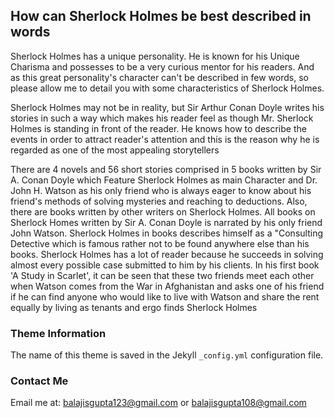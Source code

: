 ## How can Sherlock Holmes be best described in words
Sherlock Holmes has a unique personality. He is known for his Unique Charisma and possesses to be a very curious mentor for his readers. And as this great personality's character can't be described in few words, so please allow me to detail you with some characteristics of Sherlock Holmes.

Sherlock Holmes may not be in reality, but Sir Arthur Conan Doyle writes his stories in such a way which makes his reader feel as though Mr. Sherlock Holmes is standing in front of the reader. He knows how to describe the events in order to attract reader's attention and this is the reason why he is regarded as one of the most appealing storytellers

There are 4 novels and 56 short stories comprised in 5 books written by Sir A. Conan Doyle which Feature Sherlock Holmes as main Character and Dr. John H. Watson as his only friend who is always eager to know about his friend's methods of solving mysteries and reaching to deductions. Also, there are books written by other writers on Sherlock Holmes. All books on Sherlock Homes written by Sir A. Conan Doyle is narrated by his only friend John Watson. Sherlock Holmes in books describes himself as a "Consulting Detective which is famous rather not to be found anywhere else than his books. Sherlock Holmes has a lot of reader because he succeeds in solving almost every possible case submitted to him by his clients. In his first book 'A Study in Scarlet', it can be seen that these two friends meet each other when Watson comes from the War in Afghanistan and asks one of his friend if he can find anyone who would like to live with Watson and share the rent equally by living as tenants and ergo finds Sherlock Holmes

### Theme Information

The name of this theme is saved in the Jekyll `_config.yml` configuration file.

### Contact Me
Email me at: balajisgupta123@gmail.com or balajisgupta108@gmail.com
